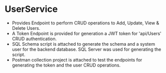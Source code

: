 # UserService

* Provides Endpoint to perform CRUD operations to Add, Update, View & Delete Users. 
* A Token Endpoint is provided for generation a  JWT token for 'api/Users' CRUD authentication.
* SQL Schema script is attached to generate the schema and a system user for the backend database. SQL Server was used for generating the script. 
* Postman collection project is attached to test the endpoints for generating the token and the user CRUD operations.
